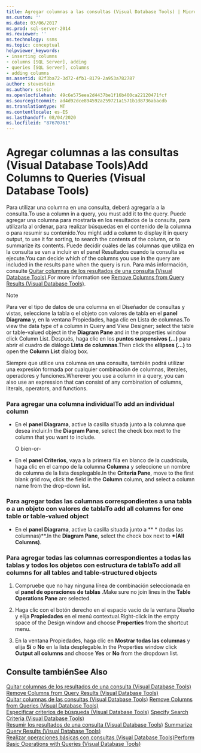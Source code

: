 ```yaml
---
title: Agregar columnas a las consultas (Visual Database Tools) | Microsoft Docs
ms.custom: ''
ms.date: 03/06/2017
ms.prod: sql-server-2014
ms.reviewer: ''
ms.technology: ssms
ms.topic: conceptual
helpviewer_keywords:
- inserting columns
- columns [SQL Server], adding
- queries [SQL Server], columns
- adding columns
ms.assetid: 82f3ba72-3d72-4fb1-8179-2a953a782787
author: stevestein
ms.author: sstein
ms.openlocfilehash: 49c6e575eea2d4437be1f16b400ca22120471fcf
ms.sourcegitcommit: ad4d92dce894592a259721a1571b1d8736abacdb
ms.translationtype: MT
ms.contentlocale: es-ES
ms.lasthandoff: 08/04/2020
ms.locfileid: "87670761"
---
```

# <a name="add-columns-to-queries-visual-database-tools"></a><span data-ttu-id="d5252-102">Agregar columnas a las consultas (Visual Database Tools)</span><span class="sxs-lookup"><span data-stu-id="d5252-102">Add Columns to Queries (Visual Database Tools)</span></span>
  <span data-ttu-id="d5252-103">Para utilizar una columna en una consulta, deberá agregarla a la consulta.</span><span class="sxs-lookup"><span data-stu-id="d5252-103">To use a column in a query, you must add it to the query.</span></span> <span data-ttu-id="d5252-104">Puede agregar una columna para mostrarla en los resultados de la consulta, para utilizarla al ordenar, para realizar búsquedas en el contenido de la columna o para resumir su contenido.</span><span class="sxs-lookup"><span data-stu-id="d5252-104">You might add a column to display it in query output, to use it for sorting, to search the contents of the column, or to summarize its contents.</span></span> <span data-ttu-id="d5252-105">Puede decidir cuáles de las columnas que utiliza en la consulta se van a incluir en el panel Resultados cuando la consulta se ejecute.</span><span class="sxs-lookup"><span data-stu-id="d5252-105">You can decide which of the columns you use in the query are included in the results pane when the query is run.</span></span> <span data-ttu-id="d5252-106">Para más información, consulte [Quitar columnas de los resultados de una consulta &#40;Visual Database Tools&#41;](visual-database-tools.md).</span><span class="sxs-lookup"><span data-stu-id="d5252-106">For more information see [Remove Columns from Query Results &#40;Visual Database Tools&#41;](visual-database-tools.md).</span></span>  
  
> [!NOTE]  
>  <span data-ttu-id="d5252-107">Para ver el tipo de datos de una columna en el Diseñador de consultas y vistas, seleccione la tabla o el objeto con valores de tabla en el **panel Diagrama** y, en la ventana Propiedades, haga clic en Lista de columnas.</span><span class="sxs-lookup"><span data-stu-id="d5252-107">To view the data type of a column in Query and View Designer; select the table or table-valued object in the **Diagram Pane** and in the properties window click Column List.</span></span> <span data-ttu-id="d5252-108">Después, haga clic en los **puntos suspensivos (...)** para abrir el cuadro de diálogo **Lista de columnas**.</span><span class="sxs-lookup"><span data-stu-id="d5252-108">Then click the **ellipses (...)** to open the **Column List** dialog box.</span></span>  
  
 <span data-ttu-id="d5252-109">Siempre que utilice una columna en una consulta, también podrá utilizar una expresión formada por cualquier combinación de columnas, literales, operadores y funciones.</span><span class="sxs-lookup"><span data-stu-id="d5252-109">Wherever you use a column in a query, you can also use an expression that can consist of any combination of columns, literals, operators, and functions.</span></span>  
  
### <a name="to-add-an-individual-column"></a><span data-ttu-id="d5252-110">Para agregar una columna individual</span><span class="sxs-lookup"><span data-stu-id="d5252-110">To add an individual column</span></span>  
  
-   <span data-ttu-id="d5252-111">En el **panel Diagrama**, active la casilla situada junto a la columna que desea incluir.</span><span class="sxs-lookup"><span data-stu-id="d5252-111">In the **Diagram Pane**, select the check box next to the column that you want to include.</span></span>  
  
     <span data-ttu-id="d5252-112">O bien</span><span class="sxs-lookup"><span data-stu-id="d5252-112">-or-</span></span>  
  
-   <span data-ttu-id="d5252-113">En el **panel Criterios**, vaya a la primera fila en blanco de la cuadrícula, haga clic en el campo de la columna **Columna** y seleccione un nombre de columna de la lista desplegable.</span><span class="sxs-lookup"><span data-stu-id="d5252-113">In the **Criteria Pane**, move to the first blank grid row, click the field in the **Column** column, and select a column name from the drop-down list.</span></span>  
  
### <a name="to-add-all-columns-for-one-table-or-table-valued-object"></a><span data-ttu-id="d5252-114">Para agregar todas las columnas correspondientes a una tabla o a un objeto con valores de tabla</span><span class="sxs-lookup"><span data-stu-id="d5252-114">To add all columns for one table or table-valued object</span></span>  
  
-   <span data-ttu-id="d5252-115">En el **panel Diagrama**, active la casilla situada junto a \*\* \* (todas las columnas)\*\*.</span><span class="sxs-lookup"><span data-stu-id="d5252-115">In the **Diagram Pane**, select the check box next to **\*(All Columns)**.</span></span>  
  
### <a name="to-add-all-columns-for-all-tables-and-table-structured-objects"></a><span data-ttu-id="d5252-116">Para agregar todas las columnas correspondientes a todas las tablas y todos los objetos con estructura de tabla</span><span class="sxs-lookup"><span data-stu-id="d5252-116">To add all columns for all tables and table-structured objects</span></span>  
  
1.  <span data-ttu-id="d5252-117">Compruebe que no hay ninguna línea de combinación seleccionada en el **panel de operaciones de tablas** .</span><span class="sxs-lookup"><span data-stu-id="d5252-117">Make sure no join lines in the **Table Operations Pane** are selected.</span></span>  
  
2.  <span data-ttu-id="d5252-118">Haga clic con el botón derecho en el espacio vacío de la ventana Diseño y elija **Propiedades** en el menú contextual.</span><span class="sxs-lookup"><span data-stu-id="d5252-118">Right-click in the empty space of the Design window and choose **Properties** from the shortcut menu.</span></span>  
  
3.  <span data-ttu-id="d5252-119">En la ventana Propiedades, haga clic en **Mostrar todas las columnas** y elija **Sí** o **No** en la lista desplegable.</span><span class="sxs-lookup"><span data-stu-id="d5252-119">In the Properties window click **Output all columns** and choose **Yes** or **No** from the dropdown list.</span></span>  
  
## <a name="see-also"></a><span data-ttu-id="d5252-120">Consulte también</span><span class="sxs-lookup"><span data-stu-id="d5252-120">See Also</span></span>  
 <span data-ttu-id="d5252-121">[Quitar columnas de los resultados de una consulta &#40;Visual Database Tools&#41;](visual-database-tools.md) </span><span class="sxs-lookup"><span data-stu-id="d5252-121">[Remove Columns from Query Results &#40;Visual Database Tools&#41;](visual-database-tools.md) </span></span>  
 <span data-ttu-id="d5252-122">[Quitar columnas de las consultas &#40;Visual Database Tools&#41;](remove-columns-from-queries-visual-database-tools.md) </span><span class="sxs-lookup"><span data-stu-id="d5252-122">[Remove Columns from Queries &#40;Visual Database Tools&#41;](remove-columns-from-queries-visual-database-tools.md) </span></span>  
 <span data-ttu-id="d5252-123">[Especificar criterios de búsqueda &#40;Visual Database Tools&#41;](specify-search-criteria-visual-database-tools.md) </span><span class="sxs-lookup"><span data-stu-id="d5252-123">[Specify Search Criteria &#40;Visual Database Tools&#41;](specify-search-criteria-visual-database-tools.md) </span></span>  
 <span data-ttu-id="d5252-124">[Resumir los resultados de una consulta &#40;Visual Database Tools&#41;](summarize-query-results-visual-database-tools.md) </span><span class="sxs-lookup"><span data-stu-id="d5252-124">[Summarize Query Results &#40;Visual Database Tools&#41;](summarize-query-results-visual-database-tools.md) </span></span>  
 [<span data-ttu-id="d5252-125">Realizar operaciones básicas con consultas (Visual Database Tools)</span><span class="sxs-lookup"><span data-stu-id="d5252-125">Perform Basic Operations with Queries &#40;Visual Database Tools&#41;</span></span>](perform-basic-operations-with-queries-visual-database-tools.md)  
  
  
